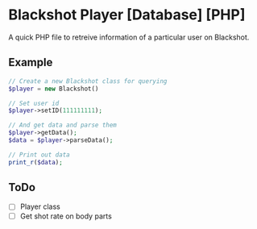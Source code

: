 Blackshot Player [Database] [PHP]
==================

A quick PHP file to retreive information of a particular user on Blackshot.


## Example

``` php
// Create a new Blackshot class for querying
$player = new Blackshot()

// Set user id
$player->setID(111111111);

// And get data and parse them
$player->getData();
$data = $player->parseData();

// Print out data
print_r($data);

```

## ToDo
- [ ] Player class
- [ ] Get shot rate on body parts

